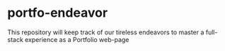 # portfo-endeavor
This repository will keep track of our tireless endeavors to master a full-stack experience as a Portfolio web-page
